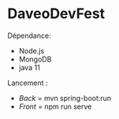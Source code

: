 # DaveoDevFest

Dépendance:
* Node.js
* MongoDB
* java 11

Lancement :
 - *Back* = mvn spring-boot:run
 - *Front* = npm run serve
